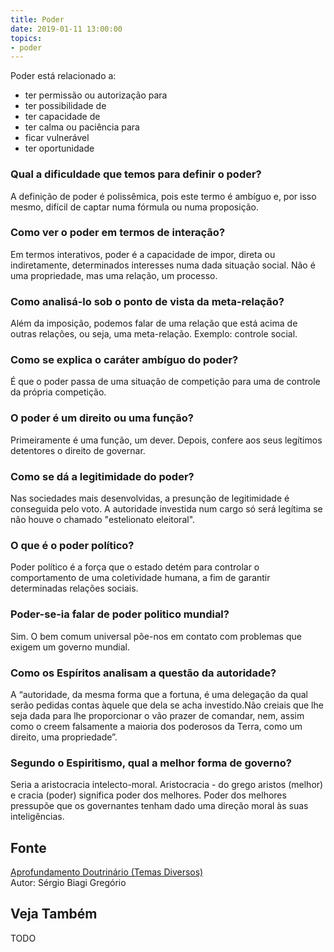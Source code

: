 ```yaml
---
title: Poder
date: 2019-01-11 13:00:00
topics: 
- poder 
---
```


Poder está relacionado a:
* ter permissão ou autorização para
* ter possibilidade de
* ter capacidade de
* ter calma ou paciência para
* ficar vulnerável
* ter oportunidade

### Qual a dificuldade que temos para definir o poder?
A definição de poder é polissêmica, pois este termo é ambíguo e, por
isso mesmo, difícil de captar numa fórmula ou numa proposição.

### Como ver o poder em termos de interação?
Em termos interativos, poder é a capacidade de impor, direta ou
indiretamente, determinados interesses numa dada situação social. Não
é uma propriedade, mas uma relação, um processo.

### Como analisá-lo sob o ponto de vista da meta-relação?
Além da imposição, podemos falar de uma relação que está acima de
outras relações, ou seja, uma meta-relação. Exemplo: controle social.

### Como se explica o caráter ambíguo do poder?
É que o poder passa de uma situação de competição para uma de controle
da própria competição.

### O poder é um direito ou uma função?
Primeiramente é uma função, um dever. Depois, confere aos seus
legítimos detentores o direito de governar.

### Como se dá a legitimidade do poder?
Nas sociedades mais desenvolvidas, a presunção de legitimidade é
conseguida pelo voto. A autoridade investida num cargo só será legítima
se não houve o chamado "estelionato eleitoral".

### O que é o poder político?
Poder político é a força que o estado detém para controlar o
comportamento de uma coletividade humana, a fim de garantir determinadas
relações sociais.

### Poder-se-ia falar de poder politico mundial?
Sim. O bem comum universal põe-nos em contato com problemas que exigem
um governo mundial.

### Como os Espíritos analisam a questão da autoridade?
A “autoridade, da mesma forma que a fortuna, é uma delegação da qual
serão pedidas contas àquele que dela se acha investido.Não creiais que
lhe seja dada para lhe proporcionar o vão prazer de comandar, nem, assim
como o creem falsamente a maioria dos poderosos da Terra, como um
direito, uma propriedade”.

### Segundo o Espiritismo, qual a melhor forma de governo?
Seria a aristocracia intelecto-moral. Aristocracia - do grego
aristos (melhor) e cracia (poder) significa poder dos melhores.
Poder dos melhores pressupõe que os governantes tenham dado uma direção
moral às suas inteligências.

## Fonte
[Aprofundamento Doutrinário (Temas Diversos)](https://sites.google.com/view/aprofundamentodoutrinario/poder)  
Autor: Sérgio Biagi Gregório



## Veja Também
TODO


